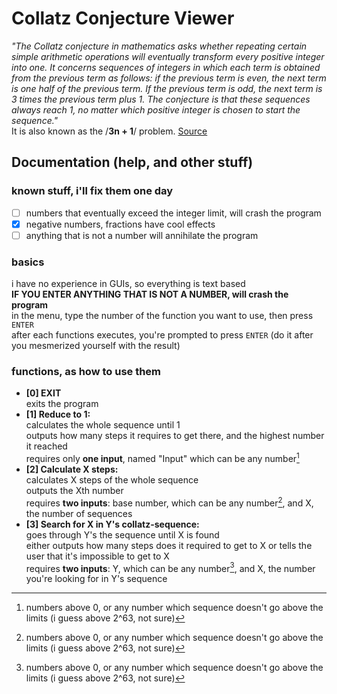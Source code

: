 # Collatz Conjecture Viewer
*"The Collatz conjecture in mathematics asks whether repeating certain simple arithmetic operations will eventually transform every positive integer into one.
It concerns sequences of integers in which each term is obtained from the previous term as follows: if the previous term is even, the next term is one half
of the previous term. If the previous term is odd, the next term is 3 times the previous term plus 1. The conjecture is that these sequences always reach 1,
no matter which positive integer is chosen to start the sequence."*  
It is also known as the /**3n + 1**/ problem. [Source](https://en.wikipedia.org/wiki/Collatz_conjecture)

## Documentation (help, and other stuff)
### known stuff, i'll fix them one day
- [ ] numbers that eventually exceed the integer limit, will crash the program
- [x] negative numbers, fractions have cool effects
- [ ] anything that is not a number will annihilate the program 

### basics
i have no experience in GUIs, so everything is text based  
**IF YOU ENTER ANYTHING THAT IS NOT A NUMBER, will crash the program**  
in the menu, type the number of the function you want to use, then press `ENTER`  
after each functions executes, you're prompted to press `ENTER` (do it after you mesmerized yourself with the result)

### functions, as how to use them
- **[0] EXIT**  
exits the program
- **[1] Reduce to 1:**  
calculates the whole sequence until 1  
outputs how many steps it requires to get there, and the highest number it reached  
requires only **one input**, named "Input" which can be any number[^0]  
-  **[2] Calculate X steps:**  
calculates X steps of the whole sequence  
outputs the Xth number  
requires **two inputs**: base number, which can be any number[^0], and X, the number of sequences
- **[3] Search for X in Y's collatz-sequence:**  
goes through Y's the sequence until X is found   
either outputs how many steps does it required to get to X or tells the user that it's impossible to get to X  
requires **two inputs**: Y, which can be any number[^0], and X, the number you're looking for in Y's sequence  
[^0]: numbers above 0, or any number which sequence doesn't go above the limits (i guess above 2^63, not sure)
